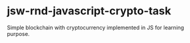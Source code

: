 # jsw-rnd-javascript-crypto-task
Simple blockchain with cryptocurrency implemented in JS for learning purpose.
